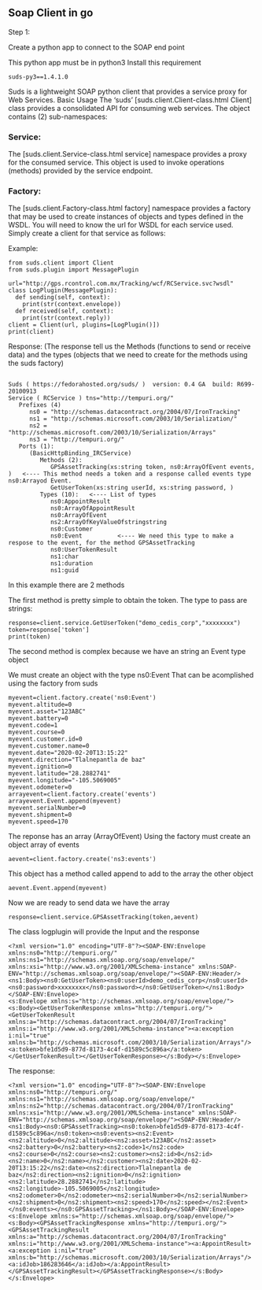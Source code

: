## Soap Client in go

Step 1: 

Create a python app to connect to the SOAP end point

This python app must be in python3
Install this requirement
```
suds-py3==1.4.1.0
```

Suds is a lightweight SOAP python client that provides a service proxy for Web Services.
Basic Usage
The ‘suds’ [suds.client.Client-class.html Client] class provides a consolidated API for consuming web services. The object contains (2) sub-namespaces:

### Service:

The [suds.client.Service-class.html service] namespace provides a proxy for the consumed service. This object is used to invoke operations (methods) provided by the service endpoint.

### Factory:

The [suds.client.Factory-class.html factory] namespace provides a factory that may be used to create instances of objects and types defined in the WSDL.
You will need to know the url for WSDL for each service used. Simply create a client for that service as follows:

Example:
```
from suds.client import Client
from suds.plugin import MessagePlugin

url="http://gps.rcontrol.com.mx/Tracking/wcf/RCService.svc?wsdl"
class LogPlugin(MessagePlugin):
  def sending(self, context):
    print(str(context.envelope))
  def received(self, context):
    print(str(context.reply))
client = Client(url, plugins=[LogPlugin()])
print(client)
```

Response: (The response tell us the Methods (functions to send or receive data) and the types (objects that we need to create for the methods using the suds factory)

```

Suds ( https://fedorahosted.org/suds/ )  version: 0.4 GA  build: R699-20100913
Service ( RCService ) tns="http://tempuri.org/"
   Prefixes (4)
      ns0 = "http://schemas.datacontract.org/2004/07/IronTracking"
      ns1 = "http://schemas.microsoft.com/2003/10/Serialization/"
      ns2 = "http://schemas.microsoft.com/2003/10/Serialization/Arrays"
      ns3 = "http://tempuri.org/"
   Ports (1):
      (BasicHttpBinding_IRCService)
         Methods (2):
            GPSAssetTracking(xs:string token, ns0:ArrayOfEvent events, )   <---- This method needs a token and a response called events type ns0:Arrayod Event.
            GetUserToken(xs:string userId, xs:string password, )
         Types (10):   <---- List of types
            ns0:AppointResult
            ns0:ArrayOfAppointResult
            ns0:ArrayOfEvent
            ns2:ArrayOfKeyValueOfstringstring
            ns0:Customer
            ns0:Event          <---- We need this type to make a respose to the event, for the method GPSAssetTracking
            ns0:UserTokenResult
            ns1:char
            ns1:duration
            ns1:guid

```

In this example there are 2 methods

The first method is pretty simple to obtain the token. The type to pass are strings:
```
response=client.service.GetUserToken("demo_cedis_corp","xxxxxxxx")
token=response['token']
print(token)
```

The second method is complex because we have an string an Event type object

We must create an object with the type ns0:Event
That can be acomplished using the factory from suds
```
myevent=client.factory.create('ns0:Event')
myevent.altitude=0
myevent.asset="123ABC"
myevent.battery=0
myevent.code=1
myevent.course=0
myevent.customer.id=0
myevent.customer.name=0
myevent.date="2020-02-20T13:15:22"
myevent.direction="Tlalnepantla de baz"
myevent.ignition=0
myevent.latitude="28.2882741"
myevent.longitude="-105.5069005"
myevent.odometer=0
arrayevent=client.factory.create('events')
arrayevent.Event.append(myevent)
myevent.serialNumber=0
myevent.shipment=0
myevent.speed=170
```
The reponse has an array (ArrayOfEvent)
Using the factory must create an object array of events
```
aevent=client.factory.create('ns3:events')
```

This object has a method called append to add to the array the other object
```
aevent.Event.append(myevent)
```

Now we are ready to send data we have the array 
```
response=client.service.GPSAssetTracking(token,aevent)
```

The class logplugin will provide the Input and the response

```
<?xml version="1.0" encoding="UTF-8"?><SOAP-ENV:Envelope xmlns:ns0="http://tempuri.org/" xmlns:ns1="http://schemas.xmlsoap.org/soap/envelope/" xmlns:xsi="http://www.w3.org/2001/XMLSchema-instance" xmlns:SOAP-ENV="http://schemas.xmlsoap.org/soap/envelope/"><SOAP-ENV:Header/><ns1:Body><ns0:GetUserToken><ns0:userId>demo_cedis_corp</ns0:userId><ns0:password>xxxxxxxx</ns0:password></ns0:GetUserToken></ns1:Body></SOAP-ENV:Envelope>
<s:Envelope xmlns:s="http://schemas.xmlsoap.org/soap/envelope/"><s:Body><GetUserTokenResponse xmlns="http://tempuri.org/"><GetUserTokenResult xmlns:a="http://schemas.datacontract.org/2004/07/IronTracking" xmlns:i="http://www.w3.org/2001/XMLSchema-instance"><a:exception i:nil="true" xmlns:b="http://schemas.microsoft.com/2003/10/Serialization/Arrays"/><a:token>bfe1d5d9-877d-8173-4c4f-d1589c5c896a</a:token></GetUserTokenResult></GetUserTokenResponse></s:Body></s:Envelope>
```

The response:
```
<?xml version="1.0" encoding="UTF-8"?><SOAP-ENV:Envelope xmlns:ns0="http://tempuri.org/" xmlns:ns1="http://schemas.xmlsoap.org/soap/envelope/" xmlns:ns2="http://schemas.datacontract.org/2004/07/IronTracking" xmlns:xsi="http://www.w3.org/2001/XMLSchema-instance" xmlns:SOAP-ENV="http://schemas.xmlsoap.org/soap/envelope/"><SOAP-ENV:Header/><ns1:Body><ns0:GPSAssetTracking><ns0:token>bfe1d5d9-877d-8173-4c4f-d1589c5c896a</ns0:token><ns0:events><ns2:Event><ns2:altitude>0</ns2:altitude><ns2:asset>123ABC</ns2:asset><ns2:battery>0</ns2:battery><ns2:code>1</ns2:code><ns2:course>0</ns2:course><ns2:customer><ns2:id>0</ns2:id><ns2:name>0</ns2:name></ns2:customer><ns2:date>2020-02-20T13:15:22</ns2:date><ns2:direction>Tlalnepantla de baz</ns2:direction><ns2:ignition>0</ns2:ignition><ns2:latitude>28.2882741</ns2:latitude><ns2:longitude>-105.5069005</ns2:longitude><ns2:odometer>0</ns2:odometer><ns2:serialNumber>0</ns2:serialNumber><ns2:shipment>0</ns2:shipment><ns2:speed>170</ns2:speed></ns2:Event></ns0:events></ns0:GPSAssetTracking></ns1:Body></SOAP-ENV:Envelope>
<s:Envelope xmlns:s="http://schemas.xmlsoap.org/soap/envelope/"><s:Body><GPSAssetTrackingResponse xmlns="http://tempuri.org/"><GPSAssetTrackingResult xmlns:a="http://schemas.datacontract.org/2004/07/IronTracking" xmlns:i="http://www.w3.org/2001/XMLSchema-instance"><a:AppointResult><a:exception i:nil="true" xmlns:b="http://schemas.microsoft.com/2003/10/Serialization/Arrays"/><a:idJob>186283646</a:idJob></a:AppointResult></GPSAssetTrackingResult></GPSAssetTrackingResponse></s:Body></s:Envelope>

```
